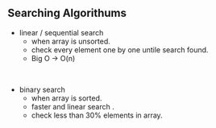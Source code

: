 ## Searching Algorithums

- linear / sequential search
  - when array is unsorted.
  - check every element one by one untile search found.
  - Big O -> O(n)

<br>

- binary search
  - when array is sorted.
  - faster and linear search .
  - check less than 30% elements in array.
